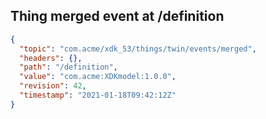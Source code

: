 ## Thing merged event at /definition

```json
{
  "topic": "com.acme/xdk_53/things/twin/events/merged",
  "headers": {},
  "path": "/definition",
  "value": "com.acme:XDKmodel:1.0.0",
  "revision": 42,
  "timestamp": "2021-01-18T09:42:12Z"
}
```

